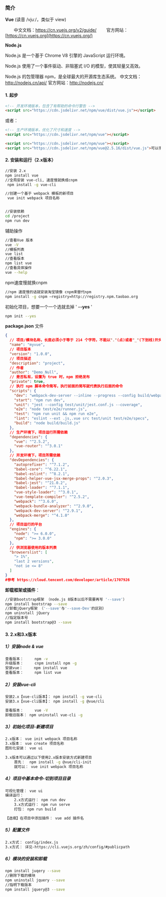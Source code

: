 ### 简介

**Vue** (读音 /vjuː/，类似于 view) 

　　中文文档：https://cn.vuejs.org/v2/guide/ 
　　官方网站：[https://cn.vuejs.org](https://cn.vuejs.org/)

**Node.js**

Node.js 是一个基于 Chrome V8 引擎的 JavaScript 运行环境。 

Node.js 使用了一个事件驱动、非阻塞式 I/O 的模型，使其轻量又高效。 

Node.js 的包管理器 npm，是全球最大的开源库生态系统。
中文文档：http://nodejs.cn/api/
官方网站：http://nodejs.cn/



#### 1. 起步

```html
<!-- 开发环境版本，包含了有帮助的命令行警告 -->
<script src="https://cdn.jsdelivr.net/npm/vue/dist/vue.js"></script>
```

或者：

```html
<!-- 生产环境版本，优化了尺寸和速度 -->
<script src="https://cdn.jsdelivr.net/npm/vue"></script>
```

```html
<script src="https://cdn.jsdelivr.net/npm/vue"></script>
<script src="https://cdn.jsdelivr.net/npm/vue@2.5.16/dist/vue.js">可以手动指定版本号</script>
```



#### 2. 安装和运行（2.x版本）

```bash
//安装 2.x 
npm install vue
//全局安装 vue-cli, 速度慢就换成cnpm
 npm install -g vue-cli

//创建一个基于 webpack 模板的新项目
 vue init webpack 项目名称


//安装依赖
cd /project
npm run dev 
```

辅助操作

```bash
//查看Vue 版本
vue -V
//模板列表
vue list
//查看版本
npm list vue
//查看具体操作
vue --help
```

npm速度慢就换cnpm 

```bash
//npm 速度慢的话就安装淘宝镜像 cnpm来替代npm
npm install -g cnpm –registry=http://registry.npm.taobao.org
```

初始化项目，想要一个一个选就去掉 ' **--yes** '

```bash
npm init --yes
```

**package.json** 文件

```json
{
  // 项目/模块名称，长度必须小于等于 214 个字符，不能以"."(点)或者"_"(下划线)开头，不能包含大写字母
  "name": "myvue",
  // 项目版本
  "version": "1.0.0",
  // 项目描述
  "description": "project",
  // 作者
  "author": "Demo_Null",
  // 是否私有，设置为 true 时，npm 拒绝发布
  "private": true,
  // 执行 npm 脚本命令简写，执行前面的简写就代表执行后面的命令
  "scripts": {
    "dev": "webpack-dev-server --inline --progress --config build/webpack.dev.conf.js",
    "start": "npm run dev",
    "unit": "jest --config test/unit/jest.conf.js --coverage",
    "e2e": "node test/e2e/runner.js",
    "test": "npm run unit && npm run e2e",
    "lint": "eslint --ext .js,.vue src test/unit test/e2e/specs",
    "build": "node build/build.js"
  },
  // 生产环境下，项目运行所需依赖
  "dependencies": {
    "vue": "^2.5.2",
    "vue-router": "^3.0.1"
  },
  // 开发环境下，项目所需依赖
  "devDependencies": {
    "autoprefixer": "^7.1.2",
    "babel-core": "^6.22.1",
    "babel-eslint": "^8.2.1",
    "babel-helper-vue-jsx-merge-props": "^2.0.3",
    "babel-jest": "^21.0.2",
    "babel-loader": "^7.1.1",
    "vue-style-loader": "^3.0.1",
    "vue-template-compiler": "^2.5.2",
    "webpack": "^3.6.0",
    "webpack-bundle-analyzer": "^2.9.0",
    "webpack-dev-server": "^2.9.1",
    "webpack-merge": "^4.1.0"
  },
  // 项目运行的平台
  "engines": {
    "node": ">= 6.0.0",
    "npm": ">= 3.0.0"
  },
  // 供浏览器使用的版本列表
  "browserslist": [
    "> 1%",
    "last 2 versions",
    "not ie <= 8"
  ]
}
#参考 https://cloud.tencent.com/developer/article/1707926
```

**卸载框架或插件**：

```bash
//安装bootstrap框架 （node.js 8版本以后不需要再写 '--save'）
npm install bootstrap --save
//卸载jQuery框架 （'--save'与'--save-Dev'的区别）
npm uninstall jQuery
//指定版本号
npm install bootstrap@3 --save
```

#### 3. 2.x和3.x版本

##### **1）安装node & vue**

```bash
查看版本：     npm -v
升级版本：     cnpm install npm -g
安装vue：     npm install vue
查看版本：     npm list vue
```

##### **2）安装vue-cli**

```bash
安装2.x【vue-cli版本】： npm install -g vue-cli
安装3.x【vue-cli版本】： npm install -g @vue/cli

查看版本：     vue -V
卸载旧版本： npm uninstall vue-cli -g
```

##### 3）初始化项目-新建项目

```bash
2.x版本： vue init webpack 项目名称
3.x版本： vue create 项目名称
图形化安装： vue ui
    
3.x版本可以通过以下使用2.x版本安装方式新建项目
	首先：  npm install -g @vue/cli-init
	就可以： vue init webpack 项目名称
```

##### 4）项目中基本命令-切到项目目录

```bash
可视化管理： vue ui
编译运行：
    2.x方式运行： npm run dev
    3.x方式运行： npm run serve
    打包： npm run build

【选填】在项目中添加插件： vue add 插件名
```

##### 5）配置文件

```html
2.x方式： config/index.js
3.x方式： 详见-https://cli.vuejs.org/zh/config/#publicpath
```

##### 6）模块的安装和卸载

```bash
npm install juqery --save
//删除下载的模块
npm uninstall jquery --save
//指明下载版本
npm install jquery@3 --save
```



